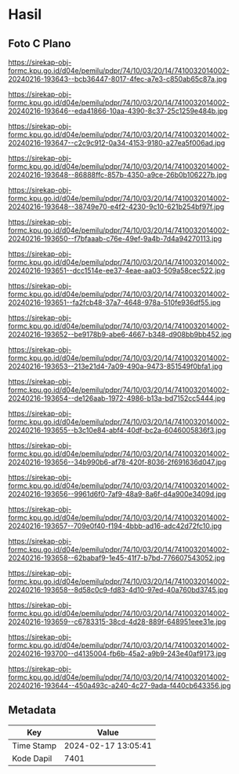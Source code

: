# Hasil

## Foto C Plano

https://sirekap-obj-formc.kpu.go.id/d04e/pemilu/pdpr/74/10/03/20/14/7410032014002-20240216-193643--bcb36447-8017-4fec-a7e3-c850ab65c87a.jpg

https://sirekap-obj-formc.kpu.go.id/d04e/pemilu/pdpr/74/10/03/20/14/7410032014002-20240216-193646--eda41866-10aa-4390-8c37-25c1259e484b.jpg

https://sirekap-obj-formc.kpu.go.id/d04e/pemilu/pdpr/74/10/03/20/14/7410032014002-20240216-193647--c2c9c912-0a34-4153-9180-a27ea5f006ad.jpg

https://sirekap-obj-formc.kpu.go.id/d04e/pemilu/pdpr/74/10/03/20/14/7410032014002-20240216-193648--86888ffc-857b-4350-a9ce-26b0b106227b.jpg

https://sirekap-obj-formc.kpu.go.id/d04e/pemilu/pdpr/74/10/03/20/14/7410032014002-20240216-193648--38749e70-e4f2-4230-9c10-621b254bf97f.jpg

https://sirekap-obj-formc.kpu.go.id/d04e/pemilu/pdpr/74/10/03/20/14/7410032014002-20240216-193650--f7bfaaab-c76e-49ef-9a4b-7d4a94270113.jpg

https://sirekap-obj-formc.kpu.go.id/d04e/pemilu/pdpr/74/10/03/20/14/7410032014002-20240216-193651--dcc1514e-ee37-4eae-aa03-509a58cec522.jpg

https://sirekap-obj-formc.kpu.go.id/d04e/pemilu/pdpr/74/10/03/20/14/7410032014002-20240216-193651--fa2fcb48-37a7-4648-978a-510fe936df55.jpg

https://sirekap-obj-formc.kpu.go.id/d04e/pemilu/pdpr/74/10/03/20/14/7410032014002-20240216-193652--be9178b9-abe6-4667-b348-d908bb9bb452.jpg

https://sirekap-obj-formc.kpu.go.id/d04e/pemilu/pdpr/74/10/03/20/14/7410032014002-20240216-193653--213e21d4-7a09-490a-9473-851549f0bfa1.jpg

https://sirekap-obj-formc.kpu.go.id/d04e/pemilu/pdpr/74/10/03/20/14/7410032014002-20240216-193654--de126aab-1972-4986-b13a-bd7152cc5444.jpg

https://sirekap-obj-formc.kpu.go.id/d04e/pemilu/pdpr/74/10/03/20/14/7410032014002-20240216-193655--b3c10e84-abf4-40df-bc2a-6046005836f3.jpg

https://sirekap-obj-formc.kpu.go.id/d04e/pemilu/pdpr/74/10/03/20/14/7410032014002-20240216-193656--34b990b6-af78-420f-8036-2f691636d047.jpg

https://sirekap-obj-formc.kpu.go.id/d04e/pemilu/pdpr/74/10/03/20/14/7410032014002-20240216-193656--9961d6f0-7af9-48a9-8a6f-d4a900e3409d.jpg

https://sirekap-obj-formc.kpu.go.id/d04e/pemilu/pdpr/74/10/03/20/14/7410032014002-20240216-193657--709e0f40-f194-4bbb-ad16-adc42d72fc10.jpg

https://sirekap-obj-formc.kpu.go.id/d04e/pemilu/pdpr/74/10/03/20/14/7410032014002-20240216-193658--62babaf9-1e45-41f7-b7bd-776607543052.jpg

https://sirekap-obj-formc.kpu.go.id/d04e/pemilu/pdpr/74/10/03/20/14/7410032014002-20240216-193658--8d58c0c9-fd83-4d10-97ed-40a760bd3745.jpg

https://sirekap-obj-formc.kpu.go.id/d04e/pemilu/pdpr/74/10/03/20/14/7410032014002-20240216-193659--c6783315-38cd-4d28-889f-648951eee31e.jpg

https://sirekap-obj-formc.kpu.go.id/d04e/pemilu/pdpr/74/10/03/20/14/7410032014002-20240216-193700--d4135004-fb6b-45a2-a9b9-243e40af9173.jpg

https://sirekap-obj-formc.kpu.go.id/d04e/pemilu/pdpr/74/10/03/20/14/7410032014002-20240216-193644--450a493c-a240-4c27-9ada-f440cb643356.jpg


## Metadata

| Key        | Value               |
| ---------- | ------------------- |
| Time Stamp | 2024-02-17 13:05:41 |
| Kode Dapil | 7401                |



